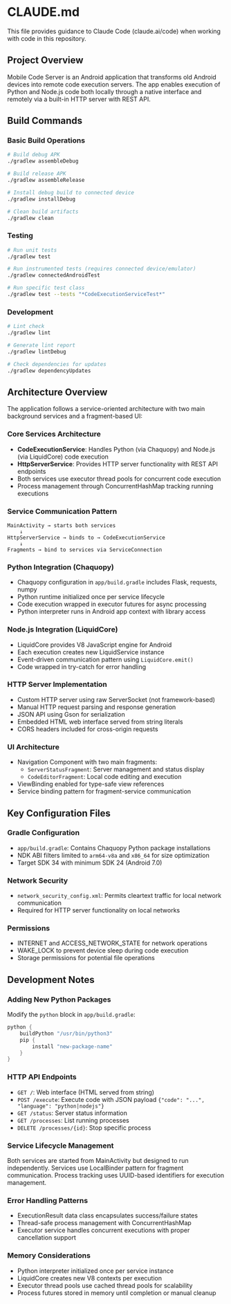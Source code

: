 # CLAUDE.md

This file provides guidance to Claude Code (claude.ai/code) when working with code in this repository.

## Project Overview

Mobile Code Server is an Android application that transforms old Android devices into remote code execution servers. The app enables execution of Python and Node.js code both locally through a native interface and remotely via a built-in HTTP server with REST API.

## Build Commands

### Basic Build Operations
```bash
# Build debug APK
./gradlew assembleDebug

# Build release APK  
./gradlew assembleRelease

# Install debug build to connected device
./gradlew installDebug

# Clean build artifacts
./gradlew clean
```

### Testing
```bash
# Run unit tests
./gradlew test

# Run instrumented tests (requires connected device/emulator)
./gradlew connectedAndroidTest

# Run specific test class
./gradlew test --tests "*CodeExecutionServiceTest*"
```

### Development
```bash
# Lint check
./gradlew lint

# Generate lint report
./gradlew lintDebug

# Check dependencies for updates
./gradlew dependencyUpdates
```

## Architecture Overview

The application follows a service-oriented architecture with two main background services and a fragment-based UI:

### Core Services Architecture
- **CodeExecutionService**: Handles Python (via Chaquopy) and Node.js (via LiquidCore) code execution
- **HttpServerService**: Provides HTTP server functionality with REST API endpoints
- Both services use executor thread pools for concurrent code execution
- Process management through ConcurrentHashMap tracking running executions

### Service Communication Pattern
```
MainActivity → starts both services
    ↓
HttpServerService → binds to → CodeExecutionService
    ↓
Fragments → bind to services via ServiceConnection
```

### Python Integration (Chaquopy)
- Chaquopy configuration in `app/build.gradle` includes Flask, requests, numpy
- Python runtime initialized once per service lifecycle
- Code execution wrapped in executor futures for async processing
- Python interpreter runs in Android app context with library access

### Node.js Integration (LiquidCore)
- LiquidCore provides V8 JavaScript engine for Android
- Each execution creates new LiquidService instance
- Event-driven communication pattern using `LiquidCore.emit()`
- Code wrapped in try-catch for error handling

### HTTP Server Implementation
- Custom HTTP server using raw ServerSocket (not framework-based)
- Manual HTTP request parsing and response generation
- JSON API using Gson for serialization
- Embedded HTML web interface served from string literals
- CORS headers included for cross-origin requests

### UI Architecture
- Navigation Component with two main fragments:
  - `ServerStatusFragment`: Server management and status display
  - `CodeEditorFragment`: Local code editing and execution
- ViewBinding enabled for type-safe view references
- Service binding pattern for fragment-service communication

## Key Configuration Files

### Gradle Configuration
- `app/build.gradle`: Contains Chaquopy Python package installations
- NDK ABI filters limited to `arm64-v8a` and `x86_64` for size optimization
- Target SDK 34 with minimum SDK 24 (Android 7.0)

### Network Security
- `network_security_config.xml`: Permits cleartext traffic for local network communication
- Required for HTTP server functionality on local networks

### Permissions
- INTERNET and ACCESS_NETWORK_STATE for network operations
- WAKE_LOCK to prevent device sleep during code execution
- Storage permissions for potential file operations

## Development Notes

### Adding New Python Packages
Modify the `python` block in `app/build.gradle`:
```gradle
python {
    buildPython "/usr/bin/python3"
    pip {
        install "new-package-name"
    }
}
```

### HTTP API Endpoints
- `GET /`: Web interface (HTML served from string)
- `POST /execute`: Execute code with JSON payload `{"code": "...", "language": "python|nodejs"}`
- `GET /status`: Server status information
- `GET /processes`: List running processes
- `DELETE /processes/{id}`: Stop specific process

### Service Lifecycle Management
Both services are started from MainActivity but designed to run independently. Services use LocalBinder pattern for fragment communication. Process tracking uses UUID-based identifiers for execution management.

### Error Handling Patterns
- ExecutionResult data class encapsulates success/failure states
- Thread-safe process management with ConcurrentHashMap
- Executor service handles concurrent executions with proper cancellation support

### Memory Considerations
- Python interpreter initialized once per service instance
- LiquidCore creates new V8 contexts per execution
- Executor thread pools use cached thread pools for scalability
- Process futures stored in memory until completion or manual cleanup